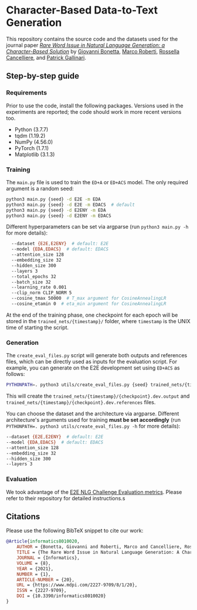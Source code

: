 # Character-Based Data-to-Text Generation
This repository contains the source code and the datasets used for the journal paper [_Rare Word Issue in Natural Language Generation: a Character-Based Solution_](https://www.mdpi.com/2227-9709/8/1/20/pdf) by [Giovanni Bonetta](https://www.linkedin.com/in/giovanni-bonetta-11276b105/), [Marco Roberti](http://www.di.unito.it/~roberti/), [Rossella Cancelliere](http://www.di.unito.it/~cancelli/), and [Patrick  Gallinari](https://www.lip6.fr/actualite/personnes-fiche.php?ident=P33).

## Step-by-step guide
### Requirements
Prior to use the code, install the following packages. Versions used in the experiments are reported; the code should work in more recent versions too.
* Python (3.7.7)
* tqdm (1.19.2)
* NumPy (4.56.0)
* PyTorch (1.7.1)
* Matplotlib (3.1.3)

### Training
The `main.py` file is used to train the `ED+A` or `ED+ACS` model. The only required argument is a random seed:
```bash
python3 main.py {seed} -d E2E -m EDA
python3 main.py {seed} -d E2E -m EDACS  # default
python3 main.py {seed} -d E2ENY -m EDA
python3 main.py {seed} -d E2ENY -m EDACS
```

Different hyperparameters can be set via argparse (run `python3 main.py -h` for more details):
```bash
  --dataset {E2E,E2ENY}  # default: E2E
  --model {EDA,EDACS}  # default: EDACS
  --attention_size 128
  --embedding_size 32
  --hidden_size 300
  --layers 3
  --total_epochs 32
  --batch_size 32
  --learning_rate 0.001
  --clip_norm CLIP_NORM 5
  --cosine_tmax 50000  # T_max argument for CosineAnnealingLR
  --cosine_etamin 0  # eta_min argument for CosineAnnealingLR
```

At the end of the training phase, one checkpoint for each epoch will be stored in the `trained_nets/{timestamp}/` folder, where `timestamp` is the UNIX time of starting the script.

### Generation
The `create_eval_files.py` script will generate both outputs and references files, which can be directly used as inputs for the evaluation script. For example, you can generate on the E2E development set using `ED+ACS` as follows:
```bash
PYTHONPATH=. python3 utils/create_eval_files.py {seed} trained_nets/{timestamp}/{checkpoint} dev -d E2E -m EDACS  # default
```
This will create the `trained_nets/{timestamp}/{checkpoint}.dev.output` and `trained_nets/{timestamp}/{checkpoint}.dev.references` files.

You can choose the dataset and the architecture via argparse. Different architecture's arguments used for training **must be set accordingly** (run `PYTHONPATH=. python3 utils/create_eval_files.py -h` for more details):
```bash
--dataset {E2E,E2ENY}  # default: E2E
--model {EDA,EDACS}  # default: EDACS
--attention_size 128
--embedding_size 32
--hidden_size 300
--layers 3
```

### Evaluation
We took advantage of the [E2E NLG Challenge Evaluation metrics](https://github.com/tuetschek/e2e-metrics). Please refer to their repository for detailed instructions.s

## Citations
Please use the following BibTeX snippet to cite our work:

```BibTeX
@Article{informatics8010020,
    AUTHOR = {Bonetta, Giovanni and Roberti, Marco and Cancelliere, Rossella and Gallinari, Patrick},
    TITLE = {The Rare Word Issue in Natural Language Generation: A Character-Based Solution},
    JOURNAL = {Informatics},
    VOLUME = {8},
    YEAR = {2021},
    NUMBER = {1},
    ARTICLE-NUMBER = {20},
    URL = {https://www.mdpi.com/2227-9709/8/1/20},
    ISSN = {2227-9709},
    DOI = {10.3390/informatics8010020}
}
```
